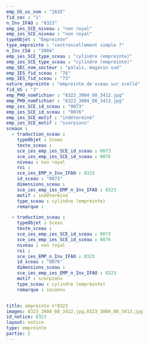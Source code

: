 ```yaml
---
emp_US_us_nom : "2635"
fid_sec : "1"
n_Inv_IFAO : "8323"
emp_ies_SCE_niveau : "non royal"
emp_ies_SCE_niveau : "non royal"
typeObjet : "Empreinte"
type_empreinte : "contrescellement simple ?"
n_Inv_CSA : "3004"
emp_ies_SCE_type_sceau : "cylindre (empreinte)"
emp_ies_SCE_type_sceau : "cylindre (empreinte)"
emp_SEC_nom_secteur : "palais, magasin sud"
emp_IES_fid_sceau : "76"
emp_IES_fid_sceau : "73"
nature_empreinte : "empreinte de sceau sur scellé"
fid_US : "3"
emp_PHO_nomFichier : "8323_3004_08_3412.jpg"
emp_PHO_nomFichier : "8323_3004_08_3413.jpg"
emp_ies_SCE_id_sceau : "0073"
emp_ies_SCE_id_sceau : "0076"
emp_ies_SCE_motif : "indéterminé"
emp_ies_SCE_motif : "scorpions"
sceaux :
  - traduction_sceau : 
    typeObjet : Sceau
    texte_sceau : 
    sce_ies_emp_ies_SCE_id_sceau : 0073
    sce_ies_emp_ies_SCE_id_sceau : 0076
    niveau : non royal
    roi : 
    sce_ies_EMP_n_Inv_IFAO : 8323
    id_sceau : "0073"
    dimensions_sceau : 
    sce_ies_emp_ies_EMP_n_Inv_IFAO : 8323
    motif : indéterminé
    type_sceau : cylindre (empreinte)
    remarque : 

  - traduction_sceau : 
    typeObjet : Sceau
    texte_sceau : 
    sce_ies_emp_ies_SCE_id_sceau : 0073
    sce_ies_emp_ies_SCE_id_sceau : 0076
    niveau : non royal
    roi : 
    sce_ies_EMP_n_Inv_IFAO : 8323
    id_sceau : "0076"
    dimensions_sceau : 
    sce_ies_emp_ies_EMP_n_Inv_IFAO : 8323
    motif : scorpions
    type_sceau : cylindre (empreinte)
    remarque : inconnu


title: empreinte n°8323
images: 8323_3004_08_3412.jpg,8323_3004_08_3413.jpg
id_notice: 8323
layout: notice
type: empreinte
partie: 2
---
```

